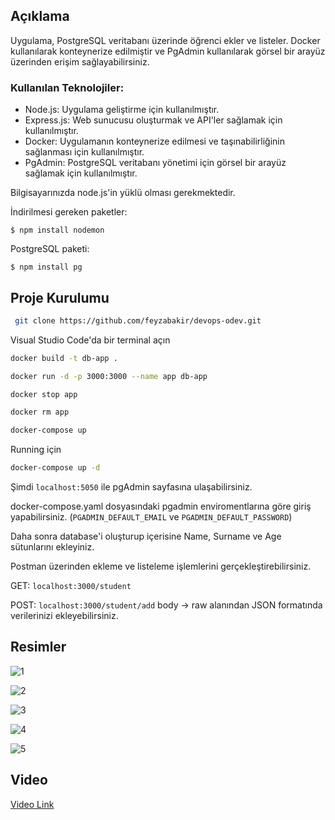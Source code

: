 ## Açıklama

Uygulama, PostgreSQL veritabanı üzerinde öğrenci ekler ve listeler. Docker kullanılarak konteynerize edilmiştir ve PgAdmin kullanılarak görsel bir arayüz üzerinden erişim sağlayabilirsiniz.

### Kullanılan Teknolojiler:
- Node.js: Uygulama geliştirme için kullanılmıştır.
- Express.js: Web sunucusu oluşturmak ve API'ler sağlamak için kullanılmıştır.
- Docker: Uygulamanın konteynerize edilmesi ve taşınabilirliğinin sağlanması için kullanılmıştır.
- PgAdmin: PostgreSQL veritabanı yönetimi için görsel bir arayüz sağlamak için kullanılmıştır.

 Bilgisayarınızda node.js'in yüklü olması gerekmektedir. 

İndirilmesi gereken paketler:
  
`
 $ npm install nodemon
`

PostgreSQL paketi:

`
 $ npm install pg
`

## Proje Kurulumu

```bash
 git clone https://github.com/feyzabakir/devops-odev.git
```
Visual Studio Code'da bir terminal açın

```bash
docker build -t db-app .
```

```bash
docker run -d -p 3000:3000 --name app db-app
```

```bash
docker stop app
```

```bash
docker rm app
```

```bash
docker-compose up 
```

Running için 

```bash
docker-compose up -d
```

Şimdi `localhost:5050` ile pgAdmin sayfasına ulaşabilirsiniz.

docker-compose.yaml dosyasındaki pgadmin enviromentlarına göre giriş yapabilirsiniz. (`PGADMIN_DEFAULT_EMAIL` ve `PGADMIN_DEFAULT_PASSWORD`)

Daha sonra database'i oluşturup içerisine Name, Surname ve Age sütunlarını ekleyiniz.

Postman üzerinden ekleme ve listeleme işlemlerini gerçekleştirebilirsiniz.

GET: `localhost:3000/student`

POST: `localhost:3000/student/add`  body -> raw alanından JSON formatında verilerinizi ekleyebilirsiniz.

## Resimler

![1](https://github.com/feyzabakir/devops-odev/assets/120409251/9bb1f717-b507-4e10-b029-50fa962456c2)

![2](https://github.com/feyzabakir/devops-odev/assets/120409251/5db0a897-5c71-45fe-b92e-db00cf4885ca)

![3](https://github.com/feyzabakir/devops-odev/assets/120409251/84fdffce-6851-4f48-8a01-75465db913fc)

![4](https://github.com/feyzabakir/devops-odev/assets/120409251/9c39709f-d109-4b3f-b75d-7f22ceb00e0f)

![5](https://github.com/feyzabakir/devops-odev/assets/120409251/17c5c311-9c02-427c-9da6-e9f402ff1721)

## Video

<a href="https://github.com/feyzabakir/devops-odev/issues/1">Video Link</a>
